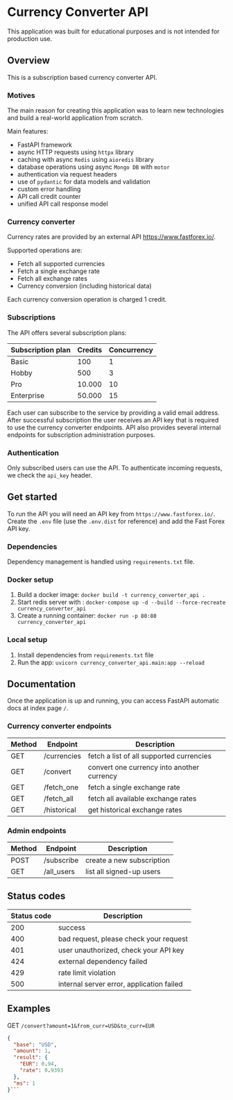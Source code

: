 # Currency Converter API
This application was built for educational purposes and is not intended for production use.

## Overview
This is a subscription based currency converter API. 

### Motives
The main reason for creating this application was to learn new technologies 
and build a real-world application from scratch. 

Main features:
- FastAPI framework
- async HTTP requests using `httpx` library
- caching with async `Redis` using `aioredis` library
- database operations using async `Mongo DB` with `motor`
- authentication via request headers
- use of `pydantic` for data models and validation
- custom error handling
- API call credit counter
- unified API call response model

### Currency converter
Currency rates are provided by an external API https://www.fastforex.io/. 

Supported operations are:
- Fetch all supported currencies
- Fetch a single exchange rate
- Fetch all exchange rates
- Currency conversion (including historical data)

Each currency conversion operation is charged 1 credit.

### Subscriptions
The API offers several subscription plans:

| Subscription plan | Credits | Concurrency | 
|-------------------|---------|-------------|
| Basic             | 100     | 1           |
| Hobby             | 500     | 3           |
| Pro               | 10.000  | 10          |
| Enterprise        | 50.000  | 15          |

Each user can subscribe to the service by providing a valid email address. 
After successful subscription the user receives an API key that is required
to use the currency converter endpoints. API also provides several internal 
endpoints for subscription administration purposes.

### Authentication
Only subscribed users can use the API. To authenticate incoming requests, we 
check the `api_key` header.
 
## Get started
To run the API you will need an API key from `https://www.fastforex.io/`.
Create the `.env` file (use the `.env.dist` for reference) and add the 
Fast Forex API key.

### Dependencies
Dependency management is handled using `requirements.txt` file. 

### Docker setup

1. Build a docker image: `docker build -t currency_converter_api .`
2. Start redis server with : `docker-compose up -d --build --force-recreate currency_converter_api`
3. Create a running container: `docker run -p 80:80 currency_converter_api`

### Local setup

1. Install dependencies from `requirements.txt` file
2. Run the app: `uvicorn currency_converter_api.main:app --reload`

## Documentation
Once the application is up and running, you can access FastAPI automatic docs 
at index page `/`.

### Currency converter endpoints

| Method | Endpoint    | Description                                |
|--------|-------------|--------------------------------------------|
| GET    | /currencies | fetch a list of all supported currencies   |
| GET    | /convert    | convert one currency into another currency |
| GET    | /fetch_one  | fetch a single exchange rate               |
| GET    | /fetch_all  | fetch all available exchange rates         |
| GET    | /historical | get historical exchange rates              |

### Admin endpoints

| Method | Endpoint      | Description                |
|--------|---------------|----------------------------|
| POST   | /subscribe    | create a new subscription  |
| GET    | /all_users    | list all signed-up users   |

## Status codes

| Status code | Description                               |
|-------------|-------------------------------------------|
| 200         | success                                   |
| 400         | bad request, please check your request    |
| 401         | user unauthorized, check your API key     |
| 424         | external dependency failed                |
| 429         | rate limit violation                      |
| 500         | internal server error, application failed |

## Examples

GET `/convert?amount=1&from_curr=USD&to_curr=EUR`
```json 
{
  "base": "USD",
  "amount": 1,
  "result": {
    "EUR": 0.94,
    "rate": 0.9393
  },
  "ms": 1
}```